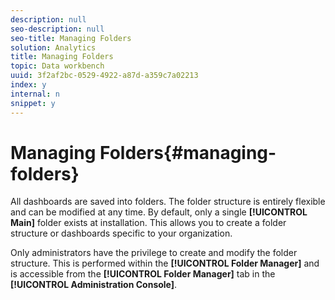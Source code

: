 ```yaml
---
description: null
seo-description: null
seo-title: Managing Folders
solution: Analytics
title: Managing Folders
topic: Data workbench
uuid: 3f2af2bc-0529-4922-a87d-a359c7a02213
index: y
internal: n
snippet: y
---
```


# Managing Folders{#managing-folders}

All dashboards are saved into folders. The folder structure is entirely flexible and can be modified at any time. By default, only a single **[!UICONTROL Main]** folder exists at installation. This allows you to create a folder structure or dashboards specific to your organization.

Only administrators have the privilege to create and modify the folder structure. This is performed within the **[!UICONTROL Folder Manager]** and is accessible from the **[!UICONTROL Folder Manager]** tab in the **[!UICONTROL Administration Console]**. 
